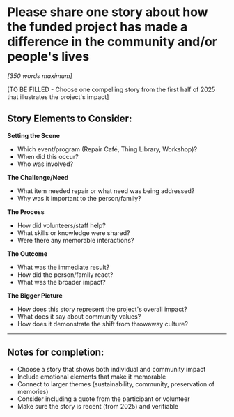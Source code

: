 # Please share one story about how the funded project has made a difference in the community and/or people's lives

*[350 words maximum]*

[TO BE FILLED - Choose one compelling story from the first half of 2025 that illustrates the project's impact]

## Story Elements to Consider:

**Setting the Scene**
- Which event/program (Repair Café, Thing Library, Workshop)?
- When did this occur?
- Who was involved?

**The Challenge/Need**
- What item needed repair or what need was being addressed?
- Why was it important to the person/family?

**The Process**
- How did volunteers/staff help?
- What skills or knowledge were shared?
- Were there any memorable interactions?

**The Outcome**
- What was the immediate result?
- How did the person/family react?
- What was the broader impact?

**The Bigger Picture**
- How does this story represent the project's overall impact?
- What does it say about community values?
- How does it demonstrate the shift from throwaway culture?

---

## Notes for completion:
- Choose a story that shows both individual and community impact
- Include emotional elements that make it memorable
- Connect to larger themes (sustainability, community, preservation of memories)
- Consider including a quote from the participant or volunteer
- Make sure the story is recent (from 2025) and verifiable
